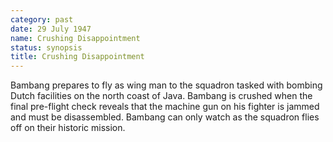 ```yaml
---
category: past
date: 29 July 1947
name: Crushing Disappointment
status: synopsis
title: Crushing Disappointment
---
```

Bambang prepares to fly as wing man to the squadron
tasked with bombing Dutch facilities on the north coast of Java. Bambang
is crushed when the final pre-flight check reveals that the machine gun
on his fighter is jammed and must be disassembled. Bambang can only
watch as the squadron flies off on their historic mission.
